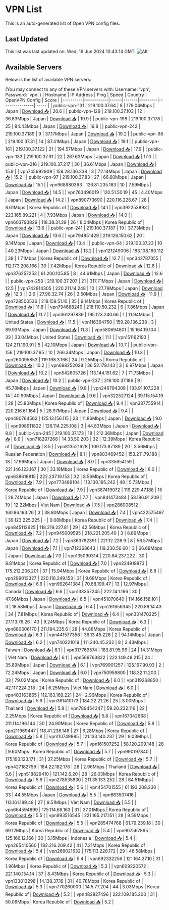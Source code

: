 # VPN List

This is an auto-generated list of Open VPN config files.

## Last Updated

This list was last updated on: Wed, 19 Jun 2024 10:43:14 GMT.
![Alt](https://repobeats.axiom.co/api/embed/186b98318ef1479477931607c1ad7d823f12451f.svg "Repobeats analytics image")

## Available Servers

Below is the list of available VPN servers:

(You may connect to any of these VPN servers with: Username: 'vpn', Password: 'vpn'.)
| Hostname | IP Address | Ping | Speed | Country | OpenVPN Config | Score |
|----------|------------|------|-------|---------|----------------| ----- |
| public-vpn-131 | 219.100.37.64 | 8 | 179.04Mbps | Japan | [Download 📥](./configs/server_0_JP.ovpn) | 20.6 |
| public-vpn-129 | 219.100.37.103 | 12 | 36.83Mbps | Japan | [Download 📥](./configs/server_1_JP.ovpn) | 19.9 |
| public-vpn-198 | 219.100.37.178 | 25 | 84.43Mbps | Japan | [Download 📥](./configs/server_2_JP.ovpn) | 19.8 |
| public-vpn-242 | 219.100.37.189 | 9 | 37.17Mbps | Japan | [Download 📥](./configs/server_3_JP.ovpn) | 19.2 |
| public-vpn-98 | 219.100.37.31 | 14 | 87.41Mbps | Japan | [Download 📥](./configs/server_4_JP.ovpn) | 19.1 |
| public-vpn-161 | 219.100.37.122 | 21 | 194.57Mbps | Japan | [Download 📥](./configs/server_5_JP.ovpn) | 17.9 |
| public-vpn-133 | 219.100.37.91 | 22 | 267.63Mbps | Japan | [Download 📥](./configs/server_6_JP.ovpn) | 17.0 |
| public-vpn-216 | 219.100.37.217 | 30 | 36.61Mbps | Japan | [Download 📥](./configs/server_7_JP.ovpn) | 15.9 |
| vpn745692909 | 159.28.136.238 | 3 | 72.14Mbps | Japan | [Download 📥](./configs/server_8_JP.ovpn) | 15.2 |
| public-vpn-97 | 219.100.37.83 | 27 | 66.60Mbps | Japan | [Download 📥](./configs/server_9_JP.ovpn) | 15.1 |
| vpn968980363 | 126.81.235.183 | 10 | 7.59Mbps | Japan | [Download 📥](./configs/server_10_JP.ovpn) | 14.5 |
| vpn763496019 | 120.51.50.19 | 45 | 4.40Mbps | Japan | [Download 📥](./configs/server_11_JP.ovpn) | 14.2 |
| vpn890773690 | 220.116.226.67 | 28 | 8.61Mbps | Korea Republic of | [Download 📥](./configs/server_12_KR.ovpn) | 14.1 |
| vpn392253893 | 223.165.89.221 | 4 | 7.93Mbps | Japan | [Download 📥](./configs/server_13_JP.ovpn) | 14.0 |
| vpn603793829 | 118.38.31.29 | 26 | 8.04Mbps | Korea Republic of | [Download 📥](./configs/server_14_KR.ovpn) | 13.6 |
| public-vpn-241 | 219.100.37.187 | 19 | 37.73Mbps | Japan | [Download 📥](./configs/server_15_JP.ovpn) | 13.6 |
| vpn794851429 | 219.126.150.62 | 20 | 9.14Mbps | Japan | [Download 📥](./configs/server_16_JP.ovpn) | 13.4 |
| public-vpn-64 | 219.100.37.23 | 10 | 40.23Mbps | Japan | [Download 📥](./configs/server_17_JP.ovpn) | 13.2 |
| vpn121249006 | 183.108.160.112 | 39 | 1.71Mbps | Korea Republic of | [Download 📥](./configs/server_18_KR.ovpn) | 12.7 |
| vpn342787055 | 112.173.208.166 | 30 | 7.42Mbps | Korea Republic of | [Download 📥](./configs/server_19_KR.ovpn) | 12.6 |
| vpn376257253 | 61.200.105.85 | 8 | 44.61Mbps | Japan | [Download 📥](./configs/server_20_JP.ovpn) | 12.6 |
| public-vpn-253 | 219.100.37.207 | 21 | 317.71Mbps | Japan | [Download 📥](./configs/server_21_JP.ovpn) | 12.5 |
| vpn742814305 | 220.211.14.248 | 10 | 27.79Mbps | Japan | [Download 📥](./configs/server_22_JP.ovpn) | 12.3 |
| 2i6 | 27.96.32.74 | 26 | 3.50Mbps | Japan | [Download 📥](./configs/server_23_JP.ovpn) | 11.9 |
| vpn728500536 | 218.158.51.10 | 35 | 9.14Mbps | Korea Republic of | [Download 📥](./configs/server_24_KR.ovpn) | 11.8 |
| vpn794688249 | 218.110.50.232 | 6 | 7.86Mbps | Japan | [Download 📥](./configs/server_25_JP.ovpn) | 11.7 |
| vpn361297839 | 195.123.240.66 | 1 | 11.94Mbps | United States | [Download 📥](./configs/server_26_US.ovpn) | 11.5 |
| vpn116364750 | 159.28.136.238 | 3 | 89.93Mbps | Japan | [Download 📥](./configs/server_27_JP.ovpn) | 11.3 |
| vpn580694801 | 15.164.19.104 | 33 | 33.04Mbps | United States | [Download 📥](./configs/server_28_US.ovpn) | 11.1 |
| vpn151162193 | 124.211.190.91 | 5 | 42.10Mbps | Japan | [Download 📥](./configs/server_29_JP.ovpn) | 10.7 |
| public-vpn-156 | 219.100.37.95 | 10 | 266.34Mbps | Japan | [Download 📥](./configs/server_30_JP.ovpn) | 10.3 |
| vpn260095853 | 119.198.3.166 | 24 | 9.25Mbps | Korea Republic of | [Download 📥](./configs/server_31_KR.ovpn) | 10.2 |
| vpn698252028 | 36.52.179.143 | 3 | 6.97Mbps | Japan | [Download 📥](./configs/server_32_JP.ovpn) | 10.2 |
| vpn542605726 | 113.144.151.62 | 7 | 71.73Mbps | Japan | [Download 📥](./configs/server_33_JP.ovpn) | 10.2 |
| public-vpn-237 | 219.100.37.186 | 9 | 45.78Mbps | Japan | [Download 📥](./configs/server_34_JP.ovpn) | 9.8 |
| vpn246794309 | 183.91.107.228 | 14 | 40.90Mbps | Japan | [Download 📥](./configs/server_35_JP.ovpn) | 9.6 |
| vpn322527124 | 39.115.154.19 | 28 | 25.80Mbps | Korea Republic of | [Download 📥](./configs/server_36_KR.ovpn) | 9.4 |
| vpn387755914 | 220.216.61.164 | 5 | 28.97Mbps | Japan | [Download 📥](./configs/server_37_JP.ovpn) | 9.4 |
| vpn480764562 | 125.13.156.115 | 23 | 11.86Mbps | Japan | [Download 📥](./configs/server_38_JP.ovpn) | 9.0 |
| vpn998911822 | 126.114.225.108 | 3 | 44.83Mbps | Japan | [Download 📥](./configs/server_39_JP.ovpn) | 8.8 |
| public-vpn-245 | 219.100.37.173 | 18 | 212.36Mbps | Japan | [Download 📥](./configs/server_40_JP.ovpn) | 8.6 |
| vpn718207268 | 14.33.50.203 | 32 | 12.39Mbps | Korea Republic of | [Download 📥](./configs/server_41_KR.ovpn) | 8.5 |
| vpn813521628 | 109.173.87.189 | 20 | 3.56Mbps | Russian Federation | [Download 📥](./configs/server_42_RU.ovpn) | 8.1 |
| vpn803469452 | 153.211.79.188 | 18 | 17.96Mbps | Japan | [Download 📥](./configs/server_43_JP.ovpn) | 8.0 |
| vpn335654159 | 221.146.123.167 | 30 | 33.18Mbps | Korea Republic of | [Download 📥](./configs/server_44_KR.ovpn) | 8.0 |
| vpn638618815 | 222.237.19.153 | 32 | 8.56Mbps | Korea Republic of | [Download 📥](./configs/server_45_KR.ovpn) | 7.9 |
| vpn773489104 | 113.130.195.242 | 48 | 5.73Mbps | Korea Republic of | [Download 📥](./configs/server_46_KR.ovpn) | 7.9 |
| vpn387419072 | 119.229.47.188 | 15 | 28.74Mbps | Japan | [Download 📥](./configs/server_47_JP.ovpn) | 7.7 |
| vpn841473484 | 58.186.91.209 | 19 | 12.22Mbps | Viet Nam | [Download 📥](./configs/server_48_VN.ovpn) | 7.5 |
| vpn286008512 | 160.86.193.26 | 3 | 38.80Mbps | Japan | [Download 📥](./configs/server_49_JP.ovpn) | 7.4 |
| vpn422575497 | 39.123.225.225 | - | 9.08Mbps | Korea Republic of | [Download 📥](./configs/server_50_KR.ovpn) | 7.4 |
| vpn845112625 | 118.219.227.81 | 29 | 42.56Mbps | Korea Republic of | [Download 📥](./configs/server_51_KR.ovpn) | 7.2 |
| vpn945009595 | 218.221.205.40 | 3 | 8.89Mbps | Japan | [Download 📥](./configs/server_52_JP.ovpn) | 7.2 |
| vpn363782391 | 221.12.226.9 | 8 | 56.57Mbps | Japan | [Download 📥](./configs/server_53_JP.ovpn) | 7.1 |
| vpn712368643 | 119.230.56.60 | 3 | 66.68Mbps | Japan | [Download 📥](./configs/server_54_JP.ovpn) | 7.0 |
| vpn135090314 | 220.84.237.222 | 30 | 8.81Mbps | Korea Republic of | [Download 📥](./configs/server_55_KR.ovpn) | 7.0 |
| vpn224919873 | 175.212.206.201 | 37 | 15.94Mbps | Korea Republic of | [Download 📥](./configs/server_56_KR.ovpn) | 6.8 |
| vpn299013327 | 220.116.249.153 | 31 | 9.68Mbps | Korea Republic of | [Download 📥](./configs/server_57_KR.ovpn) | 6.6 |
| vpn992641384 | 70.68.199.47 | 13 | 12.97Mbps | Canada | [Download 📥](./configs/server_58_CA.ovpn) | 6.6 |
| vpn133357245 | 222.14.1.166 | 30 | 47.66Mbps | Japan | [Download 📥](./configs/server_59_JP.ovpn) | 6.5 |
| vpn451070640 | 114.166.158.101 | 3 | 18.58Mbps | Japan | [Download 📥](./configs/server_60_JP.ovpn) | 6.4 |
| vpn261656345 | 220.88.14.43 | 34 | 7.81Mbps | Korea Republic of | [Download 📥](./configs/server_61_KR.ovpn) | 6.4 |
| vpn331470225 | 27.113.76.26 | 43 | 9.24Mbps | Korea Republic of | [Download 📥](./configs/server_62_KR.ovpn) | 6.3 |
| vpn680606170 | 211.184.235.6 | 28 | 44.88Mbps | Korea Republic of | [Download 📥](./configs/server_63_KR.ovpn) | 6.3 |
| vpn441577358 | 36.13.45.226 | 2 | 94.14Mbps | Japan | [Download 📥](./configs/server_64_JP.ovpn) | 6.2 |
| vpn740221019 | 111.240.45.232 | 8 | 3.43Mbps | Taiwan | [Download 📥](./configs/server_65_TW.ovpn) | 6.1 |
| vpn317769574 | 183.81.95.96 | 24 | 14.31Mbps | Viet Nam | [Download 📥](./configs/server_66_VN.ovpn) | 6.1 |
| vpn569763822 | 222.149.48.215 | 24 | 35.89Mbps | Japan | [Download 📥](./configs/server_67_JP.ovpn) | 6.1 |
| vpn769901257 | 125.197.90.93 | 2 | 72.24Mbps | Japan | [Download 📥](./configs/server_68_JP.ovpn) | 6.0 |
| vpn750959800 | 118.32.11.200 | 33 | 79.02Mbps | Korea Republic of | [Download 📥](./configs/server_69_KR.ovpn) | 6.0 |
| vpn319268850 | 42.117.224.218 | 24 | 6.25Mbps | Viet Nam | [Download 📥](./configs/server_70_VN.ovpn) | 6.0 |
| vpn403163865 | 112.163.169.221 | 24 | 2.96Mbps | Korea Republic of | [Download 📥](./configs/server_71_KR.ovpn) | 5.9 |
| vpn361410173 | 184.22.21.26 | 25 | 3.00Mbps | Thailand | [Download 📥](./configs/server_72_TH.ovpn) | 5.8 |
| vpn789454347 | 59.20.232.116 | 22 | 2.25Mbps | Korea Republic of | [Download 📥](./configs/server_73_KR.ovpn) | 5.8 |
| vpn167342668 | 211.114.196.144 | 30 | 24.90Mbps | Korea Republic of | [Download 📥](./configs/server_74_KR.ovpn) | 5.8 |
| vpn211969447 | 118.41.236.148 | 27 | 6.28Mbps | Korea Republic of | [Download 📥](./configs/server_75_KR.ovpn) | 5.8 |
| vpn110749885 | 121.133.140.237 | 29 | 9.03Mbps | Korea Republic of | [Download 📥](./configs/server_76_KR.ovpn) | 5.7 |
| vpn161507252 | 58.120.209.148 | 28 | 9.60Mbps | Korea Republic of | [Download 📥](./configs/server_77_KR.ovpn) | 5.7 |
| vpn990197840 | 175.193.123.171 | 31 | 37.25Mbps | Korea Republic of | [Download 📥](./configs/server_78_KR.ovpn) | 5.7 |
| vpn427182759 | 184.22.182.176 | 28 | 2.96Mbps | Thailand | [Download 📥](./configs/server_79_TH.ovpn) | 5.6 |
| vpn518829410 | 121.142.6.20 | 28 | 26.03Mbps | Korea Republic of | [Download 📥](./configs/server_80_KR.ovpn) | 5.6 |
| vpn278535830 | 211.35.133.252 | 28 | 64.51Mbps | Korea Republic of | [Download 📥](./configs/server_81_KR.ovpn) | 5.6 |
| vpn454701555 | 61.193.208.230 | 33 | 44.55Mbps | Japan | [Download 📥](./configs/server_82_JP.ovpn) | 5.5 |
| vpn663507416 | 113.161.189.48 | 27 | 9.51Mbps | Viet Nam | [Download 📥](./configs/server_83_VN.ovpn) | 5.5 |
| vpn664594899 | 175.114.69.163 | 31 | 37.01Mbps | Korea Republic of | [Download 📥](./configs/server_84_KR.ovpn) | 5.5 |
| vpn993516545 | 221.165.217.151 | 28 | 9.59Mbps | Korea Republic of | [Download 📥](./configs/server_85_KR.ovpn) | 5.5 |
| vpn285474768 | 61.79.239.18 | 30 | 69.12Mbps | Korea Republic of | [Download 📥](./configs/server_86_KR.ovpn) | 5.4 |
| vpn907567895 | 125.166.12.166 | 30 | 3.15Mbps | Indonesia | [Download 📥](./configs/server_87_ID.ovpn) | 5.4 |
| vpn265410560 | 182.216.209.42 | 41 | 7.21Mbps | Korea Republic of | [Download 📥](./configs/server_88_KR.ovpn) | 5.4 |
| vpn268021632 | 175.113.228.172 | 29 | 46.58Mbps | Korea Republic of | [Download 📥](./configs/server_89_KR.ovpn) | 5.4 |
| vpn692332256 | 121.164.37.10 | 31 | 1.96Mbps | Korea Republic of | [Download 📥](./configs/server_90_KR.ovpn) | 5.3 |
| vpn609220572 | 221.140.154.14 | 37 | 8.43Mbps | Korea Republic of | [Download 📥](./configs/server_91_KR.ovpn) | 5.3 |
| vpn133813298 | 14.138.37.16 | 31 | 40.78Mbps | Korea Republic of | [Download 📥](./configs/server_92_KR.ovpn) | 5.3 |
| vpn770260000 | 14.5.77.204 | 44 | 3.03Mbps | Korea Republic of | [Download 📥](./configs/server_93_KR.ovpn) | 5.2 |
| vpn482827496 | 222.109.185.200 | 31 | 50.06Mbps | Korea Republic of | [Download 📥](./configs/server_94_KR.ovpn) | 5.2 |
